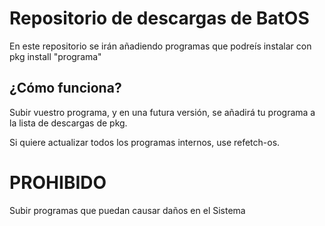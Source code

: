 # Repositorio de descargas de BatOS
En este repositorio se irán añadiendo programas que podreís instalar con pkg install "programa"
## ¿Cómo funciona?
Subir vuestro programa, y en una futura versión, se añadirá tu programa a la lista de descargas de pkg.

Si quiere actualizar todos los programas internos, use refetch-os.

# PROHIBIDO
Subir programas que puedan causar daños en el Sistema
